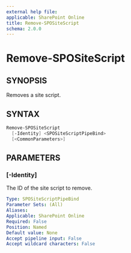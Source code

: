 ```yaml
---
external help file: 
applicable: SharePoint Online
title: Remove-SPOSiteScript
schema: 2.0.0
---
```


# Remove-SPOSiteScript

## SYNOPSIS

Removes a site script. <!-- TBD how is dependency problem handled so you don't delete a script that a design depends on. this currently creates an error when running the design.) -->

## SYNTAX

```powershell
Remove-SPOSiteScript
  [-Identity] <SPOSiteScriptPipeBind>
  [<CommonParameters>]
```

## PARAMETERS

### [-Identity]
The ID of the site script to remove.

```yaml
Type: SPOSiteScriptPipeBind
Parameter Sets: (All)
Aliases: 
Applicable: SharePoint Online
Required: False 
Position: Named
Default value: None
Accept pipeline input: False
Accept wildcard characters: False  
```
